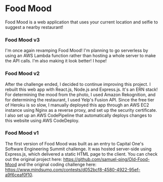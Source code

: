 # Food Mood

Food Mood is a web application that uses your current location and selfie to suggest a nearby restaurant!

### Food Mood v3

I'm once again revamping Food Mood! I'm planning to go serverless by using an AWS Lambda function rather than hosting a whole server to make the API calls. I'm also making it look better! I hope!

### Food Mood v2

After the challenge ended, I decided to continue improving this project. I rebuilt this web app with React.js, Node.js and Express.js. It's an ERN stack! For determining the mood from the photo, I used Amazon Rekognition, and for determining the restaurant, I used Yelp's Fusion API. Since the free tier of Heroku is so slow, I manually deployed this app through an AWS EC2 instance using Nginx as a reverse proxy, and set up the security certificate. I also set up an AWS CodePipeline that automatically deploys changes to this website using AWS CodeDeploy.

### Food Mood v1

The first version of Food Mood was built as an entry to Capital One's Software Engineering Summit challenge. It was hosted server-side using Express.js, which delivered a static HTML page to the client. You can check out the original project here: https://github.com/samuel-ping/Old-Food-Mood and the original coding challenge here: https://www.mindsumo.com/contests/d052bcf8-4580-4922-95ef-a9f6ceaf0f10.
